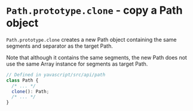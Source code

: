 # `Path.prototype.clone` - copy a Path object

`Path.prototype.clone` creates a new Path object containing the same segments and separator as the target Path.

Note that although it contains the same segments, the new Path does not use the same Array instance for segments as target Path.

```ts
// Defined in yavascript/src/api/path
class Path {
  /* ... */
  clone(): Path;
  /* ... */
}
```
